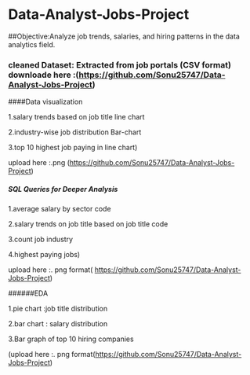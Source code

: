 # Data-Analyst-Jobs-Project


##Objective:Analyze job trends, salaries, and hiring patterns in the data analytics field.


### cleaned Dataset: Extracted from job portals (CSV format) downloade here :(https://github.com/Sonu25747/Data-Analyst-Jobs-Project)

   
####Data visualization

1.salary trends based on job title line chart

2.industry-wise job distribution Bar-chart

3.top 10 highest job paying in line chart)

upload here :.png (https://github.com/Sonu25747/Data-Analyst-Jobs-Project)


##### SQL Queries for Deeper Analysis  
1.average salary by sector code 

2.salary trends on job title based on job title code

3.count job industry 

4.highest paying jobs)

upload here :. png format( https://github.com/Sonu25747/Data-Analyst-Jobs-Project)


######EDA 

1.pie chart :job title distribution 

2.bar chart : salary distribution 

3.Bar graph of top 10 hiring companies

(upload here :. png format(https://github.com/Sonu25747/Data-Analyst-Jobs-Project)
